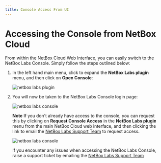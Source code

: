 ```yaml
---
title: Console Access From UI
---
```

# Accessing the Console from NetBox Cloud

From within the NetBox Cloud Web Interface, you can easily switch to the NetBox Labs Console. Simply follow the steps outlined below: 

1. In the left hand main menu, click to expand the **NetBox Labs plugin** menu, and then click on **Open Console**:

    ![netbox labs plugin](../images/console/admin_console_from_ui_1.png)

2. You will now be taken to the NetBox Labs Console login page:

    ![netbox labs console](../images/console/admin_console_from_ui_2.png)


    **Note** If you don't already have access to the console, you can request this by clicking on **Request Console Access** in the **NetBox Labs plugin** menu from the main NetBox Cloud web interface, and then clicking the link to email the [NetBox Labs Support Team](mailto:support@netboxlabs.com) to request access. 

    ![netbox labs console](../images/console/admin_console_from_ui_3.png)

    If you encounter any issues when accessing the NetBox Labs Console, raise a support ticket by emailing the [NetBox Labs Support Team](mailto:support@netboxlabs.com)